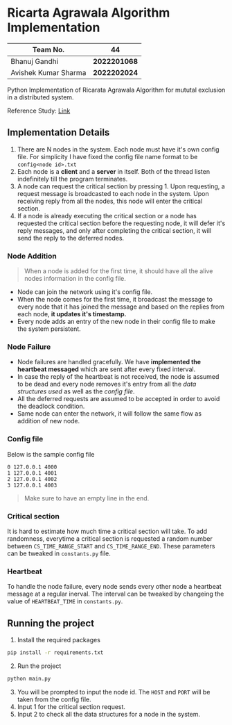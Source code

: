 # Ricarta Agrawala Algorithm Implementation

| **Team No.**         | 44             |
| -------------------- | -------------- |
| Bhanuj Gandhi        | **2022201068** |
| Avishek Kumar Sharma | **2022202024** |

Python Implementation of Ricarata Agrawala Algorithm for mututal exclusion in a distributed system.

Reference Study: [Link](https://www.cs.ucf.edu/courses/cop6614/fall2005/Ricart-Agrawala.pdf)

## Implementation Details

1. There are N nodes in the system. Each node must have it's own config file. For simplicity I have fixed the config file name format to be `config<node id>.txt`
2. Each node is a **client** and a **server** in itself. Both of the thread listen indefinitely till the program terminates.
3. A node can request the critical section by pressing 1. Upon requesting, a request message is broadcasted to each node in the system. Upon receiving reply from all the nodes, this node will enter the critical section.
4. If a node is already executing the critical section or a node has requested the critical section before the requesting node, it will defer it's reply messages, and only after completing the critical section, it will send the reply to the deferred nodes.

### Node Addition

> When a node is added for the first time, it should have all the alive nodes information in the config file.

- Node can join the network using it's config file.
- When the node comes for the first time, it broadcast the message to every node that it has joined the message and based on the replies from each node, **it updates it's timestamp.**
- Every node adds an entry of the new node in their config file to make the system persistent.

### Node Failure

- Node failures are handled gracefully. We have **implemented the heartbeat messaged** which are sent after every fixed interval.
- In case the reply of the heartbeat is not received, the node is assumed to be dead and every node removes it's entry from all the _data structures used_ as well as the _config file_.
- All the deferred requests are assumed to be accepted in order to avoid the deadlock condition.
- Same node can enter the network, it will follow the same flow as addition of new node.

### Config file

Below is the sample config file

```
0 127.0.0.1 4000
1 127.0.0.1 4001
2 127.0.0.1 4002
3 127.0.0.1 4003

```

> Make sure to have an empty line in the end.

### Critical section

It is hard to estimate how much time a critical section will take. To add randomness, everytime a critical section is requested a random number between `CS_TIME_RANGE_START` and `CS_TIME_RANGE_END`. These parameters can be tweaked in `constants.py` file.

### Heartbeat

To handle the node failure, every node sends every other node a heartbeat message at a regular inerval. The interval can be tweaked by changeing the value of `HEARTBEAT_TIME` in `constants.py`.

## Running the project

1. Install the required packages

```sh
pip install -r requirements.txt
```

2. Run the project

```sh
python main.py
```

3. You will be prompted to input the node id. The `HOST` and `PORT` will be taken from the config file.
4. Input 1 for the critical section request.
5. Input 2 to check all the data structures for a node in the system.

